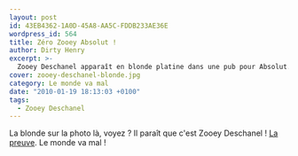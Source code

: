 ```yaml
---
layout: post
id: 43EB4362-1A0D-45A8-AA5C-FDDB233AE36E
wordpress_id: 564
title: Zéro Zooey Absolut !
author: Dirty Henry
excerpt: >-
  Zooey Deschanel apparaît en blonde platine dans une pub pour Absolut.
cover: zooey-deschanel-blonde.jpg
category: Le monde va mal
date: "2010-01-19 18:13:03 +0100"
tags:
  - Zooey Deschanel
---
```


La blonde sur la photo là, voyez ? Il paraît que c'est Zooey Deschanel ! [La
preuve][1]. Le monde va mal !

[1]: https://cargocollective.com/hoj/following/posts/hoj/ABSOLUT-DRINKS-1-0
